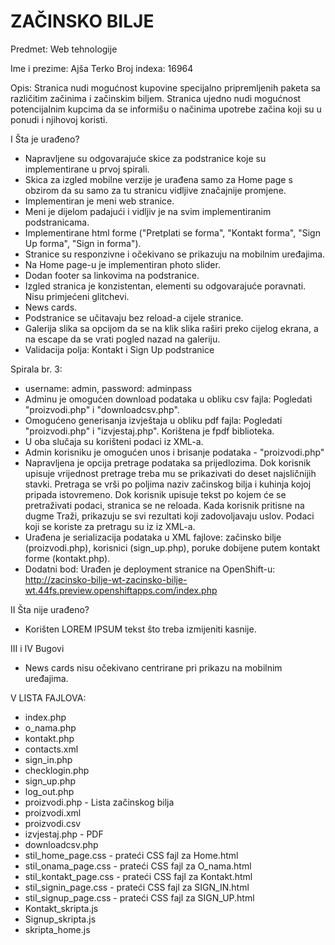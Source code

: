 # ZAČINSKO BILJE

Predmet: Web tehnologije

Ime i prezime: Ajša Terko
Broj indexa: 16964

Opis: Stranica nudi mogućnost kupovine specijalno pripremljenih paketa sa različitim začinima i začinskim biljem.
Stranica ujedno nudi mogućnost potencijalnim kupcima da se informišu o načinima upotrebe začina koji su u ponudi i njihovoj koristi.

I Šta je urađeno?
- Napravljene su odgovarajuće skice za podstranice koje su implementirane u prvoj spirali.
- Skica za izgled mobilne verzije je urađena samo za Home page s obzirom da su samo za tu stranicu vidljive značajnije promjene.
- Implementiran je meni web stranice.
- Meni je dijelom padajući i vidljiv je na svim implementiranim podstranicama.  
- Implementirane html forme ("Pretplati se forma", "Kontakt forma", "Sign Up forma", "Sign in forma").
- Stranice su responzivne i očekivano se prikazuju na mobilnim uređajima.
- Na Home page-u je implementiran photo slider.
- Dodan footer sa linkovima na podstranice.
- Izgled stranica je konzistentan, elementi su odgovarajuće poravnati. Nisu primjećeni glitchevi.
- News cards.
- Podstranice se učitavaju bez reload-a cijele stranice.
- Galerija slika sa opcijom da se na klik slika raširi preko cijelog ekrana, a na escape da se vrati pogled nazad na galeriju.
- Validacija polja: Kontakt i Sign Up podstranice

Spirala br. 3:
- username: admin, password: adminpass
- Adminu je omogućen download podataka u obliku csv fajla: Pogledati "proizvodi.php" i "downloadcsv.php".
- Omogućeno generisanja izvještaja u obliku pdf fajla: Pogledati "proizvodi.php" i "izvjestaj.php". Korištena je fpdf biblioteka.
- U oba slučaja su korišteni podaci iz XML-a.
- Admin korisniku je omogućen unos i brisanje podataka - "proizvodi.php"  
- Napravljena je opcija pretrage podataka sa prijedlozima. Dok korisnik upisuje vrijednost pretrage treba mu se prikazivati do deset najsličnijih stavki. Pretraga se vrši po poljima naziv začinskog bilja i kuhinja kojoj pripada istovremeno. Dok korisnik upisuje tekst po kojem će se pretraživati podaci, stranica se ne reloada. Kada korisnik pritisne na dugme Traži, prikazuju se svi rezultati koji zadovoljavaju uslov. Podaci koji se koriste za pretragu su iz iz XML-a.
- Urađena je serializacija podataka u XML fajlove: začinsko bilje (proizvodi.php), korisnici (sign_up.php), poruke dobijene putem kontakt forme (kontakt.php).
- Dodatni bod: Urađen je deployment stranice na OpenShift-u: http://zacinsko-bilje-wt-zacinsko-bilje-wt.44fs.preview.openshiftapps.com/index.php


II Šta nije urađeno?
- Korišten LOREM IPSUM tekst što treba izmijeniti kasnije.

III i IV Bugovi

- News cards nisu očekivano centrirane pri prikazu na mobilnim uređajima. 

V LISTA FAJLOVA:
- index.php
- o_nama.php
- kontakt.php
- contacts.xml
- sign_in.php
- checklogin.php
- sign_up.php
- log_out.php
- proizvodi.php - Lista začinskog bilja
- proizvodi.xml
- proizvodi.csv
- izvjestaj.php - PDF
- downloadcsv.php
- stil_home_page.css - prateći CSS fajl za Home.html
- stil_onama_page.css - prateći CSS fajl za O_nama.html
- stil_kontakt_page.css - prateći CSS fajl za Kontakt.html
- stil_signin_page.css - prateći CSS fajl za SIGN_IN.html
- stil_signup_page.css - prateći CSS fajl za SIGN_UP.html
- Kontakt_skripta.js
- Signup_skripta.js
- skripta_home.js
